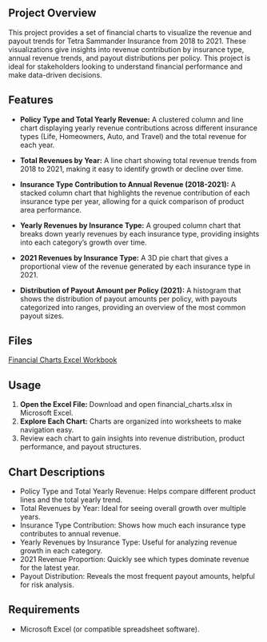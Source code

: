 
## Project Overview

This project provides a set of financial charts to visualize the revenue and payout trends for Tetra Sammander Insurance from 2018 to 2021. These visualizations give insights into revenue contribution by insurance type, annual revenue trends, and payout distributions per policy. This project is ideal for stakeholders looking to understand financial performance and make data-driven decisions.

## Features

- **Policy Type and Total Yearly Revenue:** A clustered column and line chart displaying yearly revenue
contributions across different insurance types
(Life, Homeowners, Auto, and Travel) and the total revenue for each year.

- **Total Revenues by Year:** A line chart showing total revenue trends from 2018 to 2021, making it easy to
identify growth or decline 
over time.

- **Insurance Type Contribution to Annual Revenue (2018-2021):** A stacked column chart that highlights the 
revenue contribution of each insurance type per year, allowing for a quick comparison of product area 
performance.

- **Yearly Revenues by Insurance Type:** A grouped column chart that breaks down yearly revenues by each 
insurance type, providing insights into each category’s growth over time.

- **2021 Revenues by Insurance Type:** A 3D pie chart that gives a proportional view of the revenue generated by each insurance type in
  2021.

- **Distribution of Payout Amount per Policy (2021):** A histogram that shows the distribution of payout amounts 
per policy, with payouts categorized into ranges, providing an overview of the most common payout sizes.

## Files

[Financial Charts Excel Workbook](https://github.com/DataHues/Excel-Projects/blob/3aad3673ed410fcddf02d05bc42e1f61d8ba6736/Financial-Charts/financial_charts.xlsx)

## Usage

1. **Open the Excel File:** Download and open financial_charts.xlsx in Microsoft Excel.
2. **Explore Each Chart:** Charts are organized into worksheets to make navigation easy.
3. Review each chart to gain insights into revenue distribution, product performance, and payout structures.

## Chart Descriptions

- Policy Type and Total Yearly Revenue: Helps compare different product lines and the total yearly trend.
- Total Revenues by Year: Ideal for seeing overall growth over multiple years.
-	Insurance Type Contribution: Shows how much each insurance type contributes to annual revenue.
-	Yearly Revenues by Insurance Type: Useful for analyzing revenue growth in each category.
-	2021 Revenue Proportion: Quickly see which types dominate revenue for the latest year.
-	Payout Distribution: Reveals the most frequent payout amounts, helpful for risk analysis.

## Requirements

- Microsoft Excel (or compatible spreadsheet software).

